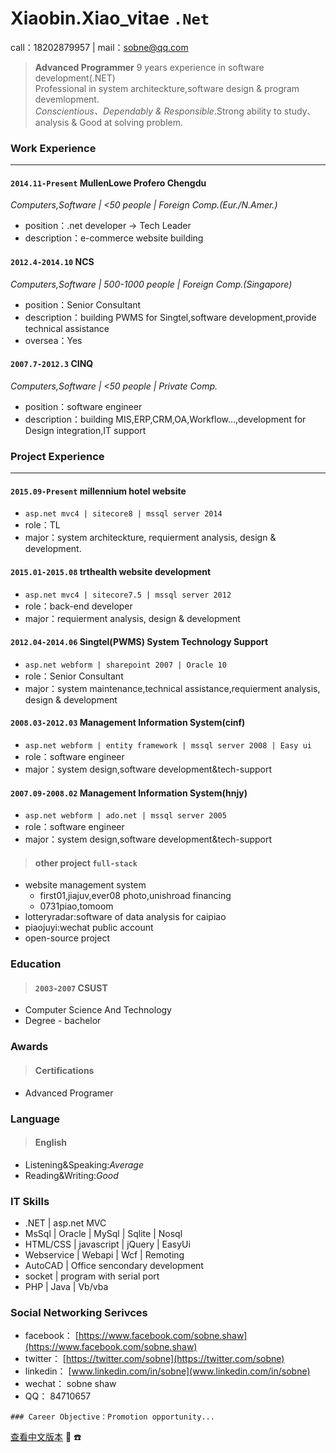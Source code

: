 
#  Xiaobin.Xiao_vitae `.Net`

  call：18202879957 | mail：sobne@qq.com 

> **Advanced Programmer** 9 years experience in software development(.NET)  
> Professional in system architeckture,software design & program devemlopment.  
> *Conscientious、Dependably & Responsible*.Strong ability to study、analysis & Good at solving problem.


### Work Experience

* * *

#### `2014.11-Present` MullenLowe Profero Chengdu
*Computers,Software | <50 people | Foreign Comp.(Eur./N.Amer.)*

*   position：.net developer -> Tech Leader  
*   description：e-commerce website building
   
#### `2012.4-2014.10` NCS
*Computers,Software | 500-1000 people | Foreign Comp.(Singapore)*

*   position：Senior Consultant  
*   description：building PWMS for Singtel,software development,provide technical assistance  
*   oversea：Yes
   
#### `2007.7-2012.3` CINQ
*Computers,Software | <50 people | Private Comp.*

*   position：software engineer  
*   description：building MIS,ERP,CRM,OA,Workflow...,development for Design integration,IT support
   

### Project Experience

* * *

#### `2015.09-Present` millennium hotel website

  *  `asp.net mvc4 | sitecore8 | mssql server 2014 `  
  *  role：TL  
  *  major：system architeckture, requierment analysis, design & development.  
   
#### `2015.01-2015.08` trthealth website development

  *  `asp.net mvc4 | sitecore7.5 | mssql server 2012 `
  *  role：back-end developer  
  *  major：requierment analysis, design & development
   
#### `2012.04-2014.06` Singtel(PWMS) System Technology Support

  *  `asp.net webform | sharepoint 2007 | Oracle 10 `
  *  role：Senior Consultant  
  *  major：system maintenance,technical assistance,requierment analysis, design & development
   
#### `2008.03-2012.03` Management Information System(cinf)

  *  `asp.net webform | entity framework | mssql server 2008 | Easy ui `
  *  role：software engineer  
  *  major：system design,software development&tech-support
   
#### `2007.09-2008.02` Management Information System(hnjy)

  *  `asp.net webform | ado.net | mssql server 2005 `
  *  role：software engineer  
  *  major：system design,software development&tech-support
   
> #### other project `full-stack`  
  - website management system  
    - first01,jiajuv,ever08 photo,unishroad financing  
    - 0731piao,tomoom  
  - lotteryradar:software of data analysis for caipiao  
  - piaojuyi:wechat public account  
  - open-source project  
   
### Education  
> #### `2003-2007` CSUST  
  *  Computer Science And Technology  
  *  Degree - bachelor

### Awards  
> #### Certifications  
   *  Advanced Programer
  
### Language  
> #### English  
   * Listening&Speaking:*Average*  
   * Reading&Writing:*Good*
   
### IT Skills  
  * .NET | asp.net MVC
  * MsSql | Oracle | MySql | Sqlite | Nosql
  * HTML/CSS | javascript | jQuery | EasyUi
  * Webservice | Webapi | Wcf | Remoting
  * AutoCAD | Office sencondary development
  * socket | program with serial port
  * PHP | Java | Vb/vba
   

### Social Networking Serivces
  * facebook： [https://www.facebook.com/sobne.shaw](https://www.facebook.com/sobne.shaw)
  * twitter：  [https://twitter.com/sobne](https://twitter.com/sobne)
  * linkedin： [www.linkedin.com/in/sobne](www.linkedin.com/in/sobne)
  * wechat：   sobne shaw
  * QQ：       84710657

```
### Career Objective：Promotion opportunity...
```

[查看中文版本](https://sobne.github.io/zh)
 :e-mail:
 :phone:


